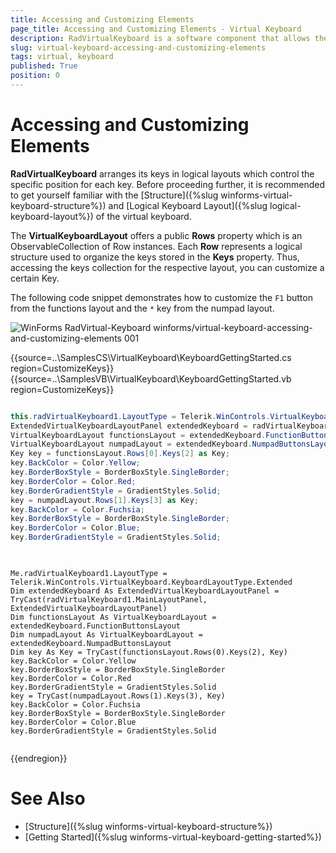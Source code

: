```yaml
---
title: Accessing and Customizing Elements
page_title: Accessing and Customizing Elements - Virtual Keyboard
description: RadVirtualKeyboard is a software component that allows the input of characters without the need for physical keys. 
slug: virtual-keyboard-accessing-and-customizing-elements
tags: virtual, keyboard
published: True
position: 0 
---
```


# Accessing and Customizing Elements

**RadVirtualKeyboard** arranges its keys in logical layouts which control the specific position for each key. Before proceeding further, it is recommended to get yourself familiar with the [Structure]({%slug winforms-virtual-keyboard-structure%}) and [Logical Keyboard Layout]({%slug logical-keyboard-layout%}) of the virtual keyboard. 

The **VirtualKeyboardLayout** offers a public **Rows** property which is an ObservableCollection of Row instances. Each **Row** represents a logical structure used to organize the keys stored in the **Keys** property. Thus, accessing the keys collection for the respective layout, you can customize a certain Key.

The following code snippet demonstrates how to customize the `F1` button from the functions layout and the `*` key from the numpad layout.

![WinForms RadVirtual-Keyboard winforms/virtual-keyboard-accessing-and-customizing-elements 001](images/virtual-keyboard-accessing-and-customizing-elements001.png) 

 

{{source=..\SamplesCS\VirtualKeyboard\KeyboardGettingStarted.cs region=CustomizeKeys}} 
{{source=..\SamplesVB\VirtualKeyboard\KeyboardGettingStarted.vb region=CustomizeKeys}}

````C#

this.radVirtualKeyboard1.LayoutType = Telerik.WinControls.VirtualKeyboard.KeyboardLayoutType.Extended;
ExtendedVirtualKeyboardLayoutPanel extendedKeyboard = radVirtualKeyboard1.MainLayoutPanel as ExtendedVirtualKeyboardLayoutPanel;
VirtualKeyboardLayout functionsLayout = extendedKeyboard.FunctionButtonsLayout;
VirtualKeyboardLayout numpadLayout = extendedKeyboard.NumpadButtonsLayout;
Key key = functionsLayout.Rows[0].Keys[2] as Key;
key.BackColor = Color.Yellow;
key.BorderBoxStyle = BorderBoxStyle.SingleBorder;
key.BorderColor = Color.Red;
key.BorderGradientStyle = GradientStyles.Solid;
key = numpadLayout.Rows[1].Keys[3] as Key;
key.BackColor = Color.Fuchsia;
key.BorderBoxStyle = BorderBoxStyle.SingleBorder;
key.BorderColor = Color.Blue;
key.BorderGradientStyle = GradientStyles.Solid;
     

````
````VB.NET

Me.radVirtualKeyboard1.LayoutType = Telerik.WinControls.VirtualKeyboard.KeyboardLayoutType.Extended
Dim extendedKeyboard As ExtendedVirtualKeyboardLayoutPanel = TryCast(radVirtualKeyboard1.MainLayoutPanel, ExtendedVirtualKeyboardLayoutPanel)
Dim functionsLayout As VirtualKeyboardLayout = extendedKeyboard.FunctionButtonsLayout
Dim numpadLayout As VirtualKeyboardLayout = extendedKeyboard.NumpadButtonsLayout
Dim key As Key = TryCast(functionsLayout.Rows(0).Keys(2), Key)
key.BackColor = Color.Yellow
key.BorderBoxStyle = BorderBoxStyle.SingleBorder
key.BorderColor = Color.Red
key.BorderGradientStyle = GradientStyles.Solid
key = TryCast(numpadLayout.Rows(1).Keys(3), Key)
key.BackColor = Color.Fuchsia
key.BorderBoxStyle = BorderBoxStyle.SingleBorder
key.BorderColor = Color.Blue
key.BorderGradientStyle = GradientStyles.Solid
   

```` 

{{endregion}}

 


# See Also

* [Structure]({%slug winforms-virtual-keyboard-structure%})
* [Getting Started]({%slug winforms-virtual-keyboard-getting-started%})
 
        
